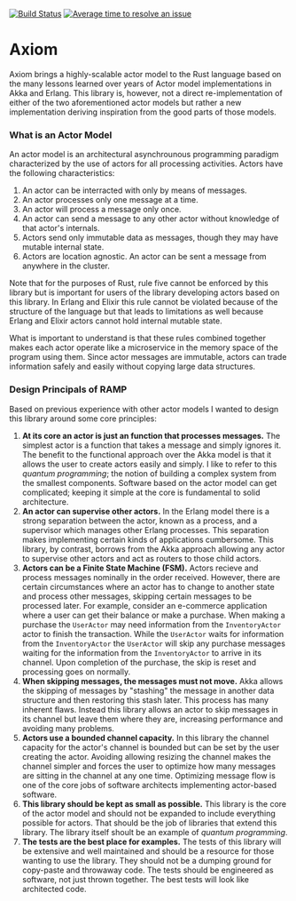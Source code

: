 [![Build Status](https://api.travis-ci.org/rsimmonsjr/axiom.svg?branch=master)](https://travis-ci.org/rsimmonsjr/axiom)
[![Average time to resolve an issue](https://isitmaintained.com/badge/resolution/rsimmonsjr/axiom.svg)](https://isitmaintained.com/project/rsimmonsjr/axiom "Average time to resolve an issue")

# Axiom 

Axiom brings a highly-scalable actor model to the Rust language based on the many lessons learned 
over years of Actor model implementations in Akka and Erlang. This library is, however, not a 
direct re-implementation of either of the two aforementioned actor models but rather a new 
implementation deriving inspiration from the good parts of those models.

### What is an Actor Model 

An actor model is an architectural asynchrounous programming paradigm characterized by the use 
of actors for all processing activities. Actors have the following characteristics:
1. An actor can be interracted with only by means of messages.
2. An actor processes only one message at a time.
3. An actor will process a message only once.
4. An actor can send a message to any other actor without knowledge of that actor's internals.
5. Actors send only immutable data as messages, though they may have mutable internal state.
6. Actors are location agnostic. An actor can be sent a message from anywhere in the cluster.

Note that for the purposes of Rust, rule five cannot be enforced by this library but is important
for users of the library developing actors based on this library. In Erlang and Elixir this 
rule cannot be violated because of the structure of the language but that leads to limitations
as well because Erlang and Elixir actors cannot hold internal mutable state.

What is important to understand is that these rules combined together makes each actor operate 
like a microservice in the memory space of the program using them. Since actor messages are 
immutable, actors can trade information safely and easily without copying large data structures.

### Design Principals of RAMP

Based on previous experience with other actor models I wanted to design this library around some
core principles: 
1. **At its core an actor is just an function that processes messages.** The simplest actor is a 
   function that takes a message and simply ignores it. The benefit to the functional approach 
   over the Akka model is that it allows the user to create actors easily and simply. I like to
   refer to this _quantum programming_; the notion of building a complex system from the smallest 
   components. Software based on the actor model can get complicated; keeping it simple at the 
   core is fundamental to solid architecture.
2. **An actor can supervise other actors.** In the Erlang model there is a strong separation 
   between the actor, known as a process, and a supervisor which manages other Erlang processes. 
   This separation makes implementing certain kinds of applications cumbersome. This library, by 
   contrast, borrows from the Akka approach allowing any actor to supervise other actors and act
   as routers to those child actors. 
3. **Actors can be a Finite State Machine (FSM).** Actors recieve and process messages nominally
   in the order received. However, there are certain circumstances where an actor has to change
   to another state and process other messages, skipping certain messages to be processed later. 
   For example, consider an e-commerce application where a user can get their balance or make a 
   purchase. When making a purchase the `UserActor` may need information from the `InventoryActor` 
   actor to finish the transaction. While the `UserActor` waits for information from the 
   `InventoryActor` the `UserActor` will skip any purchase messages waiting for the information
   from the `InventoryActor` to arrive in its channel. Upon completion of the purchase, the 
   skip is reset and processing goes on normally.
4. **When skipping messages, the messages must not move.** Akka allows the skipping of messages
   by "stashing" the message in another data structure and then restoring this stash later. This
   process has many inherent flaws. Instead this library allows an actor to skip messages in its
   channel but leave them where they are, increasing performance and avoiding many problems.
5. **Actors use a bounded channel capacity.** In this library the channel capacity for the actor's
   channel is bounded but can be set by the user creating the actor. Avoiding allowing resizing
   the channel makes the channel simpler and forces the user to optimize how many messages are 
   sitting in the channel at any one time. Optimizing message flow is one of the core jobs of
   software architects implementing actor-based software. 
6. **This library should be kept as small as possible.** This library is the core of the actor
   model and should not be expanded to include everything possible for actors. That should be the 
   job of libraries that extend this library. The library itself shoult be an example of _quantum
   programming_.
7. **The tests are the best place for examples.** The tests of this library will be extensive and
   well maintained and should be a resource for those wanting to use the library. They should not
   be a dumping ground for copy-paste and throwaway code. The tests should be engineered as 
   software, not just thrown together. The best tests will look like architected code.  



